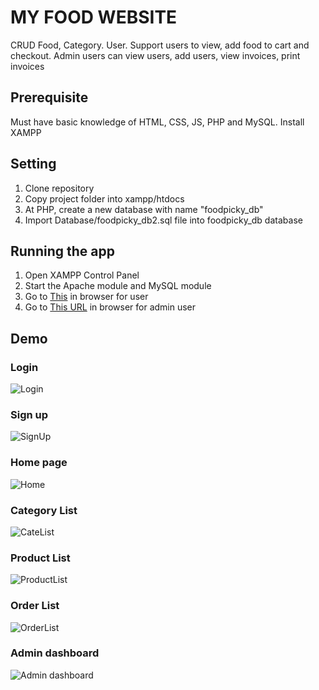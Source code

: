 # MY FOOD WEBSITE

CRUD Food, Category. User. Support users to view, add food to cart and checkout. Admin users can view users, add users, view invoices, print invoices

## Prerequisite

Must have basic knowledge of HTML, CSS, JS, PHP and MySQL.
Install XAMPP

## Setting

1. Clone repository
2. Copy project folder into xampp/htdocs
3. At PHP, create a new database with name "foodpicky_db"
4. Import Database/foodpicky_db2.sql file into foodpicky_db database

## Running the app

1. Open XAMPP Control Panel
2. Start the Apache module and MySQL module
3. Go to [This](http://localhost/MYFOOD/) in browser for user
4. Go to [This URL](http://localhost/MYFOOD/admin) in browser for admin user

## Demo

### Login

![Login](image/login.png)

### Sign up

![SignUp](image/signup.png)

### Home page

![Home](image/homepage.png)

### Category List

![CateList](image/categorylist.png)

### Product List

![ProductList](image/productlist.png)

### Order List

![OrderList](image/orderlist.png)

### Admin dashboard

![Admin dashboard](image/admindashboard.png)
